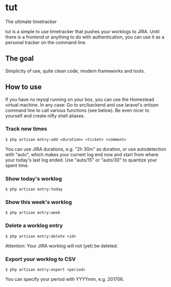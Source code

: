 # tut
The ultimate timetracker

tut is a simple to use timetracker that pushes your worklogs to JIRA.
Until there is a frontend or anything to do with authentication, you can use it as a personal tracker on the command line.

## The goal

Simplicity of use, quite clean code, modern frameworks and tools.

## How to use

If you have no mysql running on your box, you can use the Homestead virtual machine.
In any case: Go to src/backend and use laravel's _artisan_ command line to call various functions (see below).
Be even nicer to yourself and create nifty shell aliases.

### Track new times

    $ php artisan entry:add <duration> <ticket> <comment>

You can use JIRA durations, e.g. "2h 30m" as duration, or use autodetection with "auto", which makes your current log end now and start from where your today's last log ended. Use "auto/15" or "auto/30" to quantize your spent time.

### Show today's worklog

    $ php artisan entry:today

### Show this week's worklog

    $ php artisan entry:week

### Delete a worklog entry

    $ php artisan entry:delete <id>

Attention: Your JIRA worklog will not (yet) be deleted.

### Export your worklog to CSV

    $ php artisan entry:export <period>

You can specify your period with YYYYmm, e.g. 201706.

